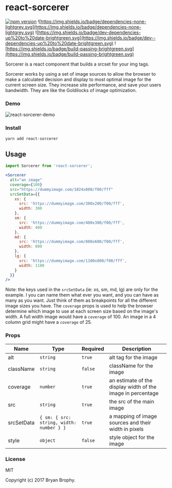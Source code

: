 # react-sorcerer

[![npm version](https://badge.fury.io/js/react-sorcerer.svg)](https://badge.fury.io/js/react-sorcerer)
![https://img.shields.io/badge/dependencies-none-lightgrey.svg](https://img.shields.io/badge/dependencies-none-lightgrey.svg)
![https://img.shields.io/badge/dev-dependencies-up%20to%20date-brightgreen.svg](https://img.shields.io/badge/dev--dependencies-up%20to%20date-brightgreen.svg)
![https://img.shields.io/badge/build-passing-brightgreen.svg](https://img.shields.io/badge/build-passing-brightgreen.svg)

Sorcerer is a react component that builds a srcset for your img tags.

Sorcerer works by using a set of image sources to allow the browser to make a calculated decision and display to most optimal image for the current screen size. They increase site performance, and save your users bandwidth. They are like the Goldilocks of image optimization.

### Demo

![react-sorcerer-demo](https://media.giphy.com/media/KZhpdMB5iISB5MhgB9/giphy.gif)

### Install

```
yarn add react-sorcerer
```


## Usage

```jsx
import Sorcerer from 'react-sorcerer';

<Sorcerer
  alt="an image"
  coverage={100}
  src="https://dummyimage.com/1024x800/f00/fff"
  srcSetData={{
    xs: {
      src: 'https://dummyimage.com/300x200/f00/fff',
      width: 300
    },
    sm: {
      src: 'https://dummyimage.com/400x300/f00/fff',
      width: 400
    },
    md: {
      src: 'https://dummyimage.com/800x600/f00/fff',
      width: 800
    },
    lg: {
      src: 'https://dummyimage.com/1100x800/f00/fff',
      width: 1100
    }
  }}
/>
```

Note: the keys used in the `srcSetData` (ie: xs, sm, md, lg) are only for the example. I you can name them what ever you want, and you can have as many as you want. Just think of them as breakpoints for all the different image sizes you have.
The `coverage` props is used to help the browser determine which image to use at each screen size based on the image's width. A full width image would have a `coverage` of 100. An image in a 4 column grid might have a `coverage` of 25.

### Props

| Name        | Type                                    | Required | Description                                                 |
| ----------- | ----------------------------------------| -------- | ------------------------------------------------------------|
| alt         | `string`                                | `true`   | alt tag for the image                                       |
| className   | `string`                                | `false`  | className for the image                                     |
| coverage    | `number`                                | `true`   | an estimate of the display width of the image in percentage |
| src         | `string`                                | `true`   | the src of the main image                                   |
| srcSetData  | `{ sm: { src: string, width: number } }`| `true`   | a mapping of image sources and their width in pixels        |
| style       | `object`                                | `false`  | style object for the image                                  |



### License

MIT

Copyright (c) 2017 Bryan Brophy.
